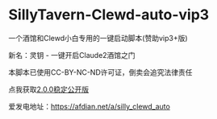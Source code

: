 # SillyTavern-Clewd-auto-vip3

一个酒馆和Clewd小白专用的一键启动脚本(赞助vip3+版)

新名：灵钥 - 一键开启Claude2酒馆之门

本脚本已使用CC-BY-NC-ND许可证，倒卖会追究法律责任

点我获取[2.0.0稳定公开版](https://github.com/LINKlang/SillyTavern-Clewd-auto)

爱发电地址：https://afdian.net/a/silly_clewd_auto
